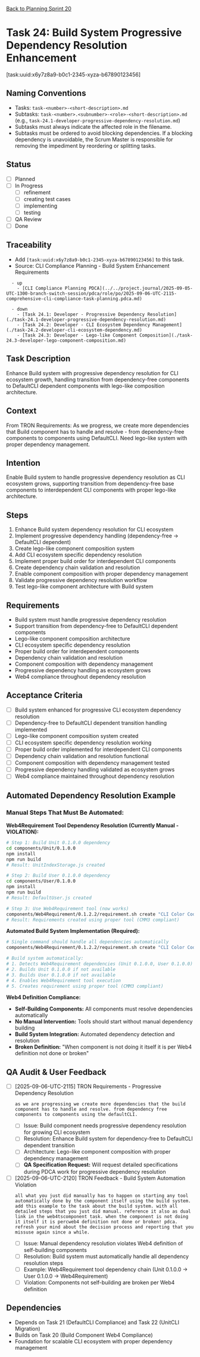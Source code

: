 [Back to Planning Sprint 20](./planning.md)

# Task 24: Build System Progressive Dependency Resolution Enhancement
[task:uuid:x6y7z8a9-b0c1-2345-xyza-b67890123456]

## Naming Conventions
- Tasks: `task-<number>-<short-description>.md`
- Subtasks: `task-<number>.<subnumber>-<role>-<short-description>.md` (e.g., `task-24.1-developer-progressive-dependency-resolution.md`)
- Subtasks must always indicate the affected role in the filename.
- Subtasks must be ordered to avoid blocking dependencies. If a blocking dependency is unavoidable, the Scrum Master is responsible for removing the impediment by reordering or splitting tasks.

## Status
- [ ] Planned
- [ ] In Progress
  - [ ] refinement
  - [ ] creating test cases
  - [ ] implementing
  - [ ] testing
- [ ] QA Review
- [ ] Done

## Traceability
- Add `[task:uuid:x6y7z8a9-b0c1-2345-xyza-b67890123456]` to this task.
- Source: CLI Compliance Planning - Build System Enhancement Requirements
```
  - up
    - [CLI Compliance Planning PDCA](../../project.journal/2025-09-05-UTC-1300-branch-switch-session/pdca/role/po/2025-09-06-UTC-2115-comprehensive-cli-compliance-task-planning.pdca.md)
```
```
  - down
    - [Task 24.1: Developer - Progressive Dependency Resolution](./task-24.1-developer-progressive-dependency-resolution.md)
    - [Task 24.2: Developer - CLI Ecosystem Dependency Management](./task-24.2-developer-cli-ecosystem-dependency.md)
    - [Task 24.3: Developer - Lego-like Component Composition](./task-24.3-developer-lego-component-composition.md)
```

## Task Description
Enhance Build system with progressive dependency resolution for CLI ecosystem growth, handling transition from dependency-free components to DefaultCLI dependent components with lego-like composition architecture.

## Context
From TRON Requirements: As we progress, we create more dependencies that Build component has to handle and resolve - from dependency-free components to components using DefaultCLI. Need lego-like system with proper dependency management.

## Intention
Enable Build system to handle progressive dependency resolution as CLI ecosystem grows, supporting transition from dependency-free base components to interdependent CLI components with proper lego-like architecture.

## Steps
1. Enhance Build system dependency resolution for CLI ecosystem
2. Implement progressive dependency handling (dependency-free → DefaultCLI dependent)
3. Create lego-like component composition system
4. Add CLI ecosystem specific dependency resolution
5. Implement proper build order for interdependent CLI components
6. Create dependency chain validation and resolution
7. Enable component composition with proper dependency management
8. Validate progressive dependency resolution workflow
9. Test lego-like component architecture with Build system

## Requirements
- Build system must handle progressive dependency resolution
- Support transition from dependency-free to DefaultCLI dependent components
- Lego-like component composition architecture
- CLI ecosystem specific dependency resolution
- Proper build order for interdependent components
- Dependency chain validation and resolution
- Component composition with dependency management
- Progressive dependency handling as ecosystem grows
- Web4 compliance throughout dependency resolution

## Acceptance Criteria
- [ ] Build system enhanced for progressive CLI ecosystem dependency resolution
- [ ] Dependency-free to DefaultCLI dependent transition handling implemented
- [ ] Lego-like component composition system created
- [ ] CLI ecosystem specific dependency resolution working
- [ ] Proper build order implemented for interdependent CLI components
- [ ] Dependency chain validation and resolution functional
- [ ] Component composition with dependency management tested
- [ ] Progressive dependency handling validated as ecosystem grows
- [ ] Web4 compliance maintained throughout dependency resolution

## Automated Dependency Resolution Example

### **Manual Steps That Must Be Automated:**

**Web4Requirement Tool Dependency Resolution (Currently Manual - VIOLATION):**
```bash
# Step 1: Build Unit 0.1.0.0 dependency
cd components/Unit/0.1.0.0
npm install
npm run build
# Result: UnitIndexStorage.js created

# Step 2: Build User 0.1.0.0 dependency  
cd components/User/0.1.0.0
npm install
npm run build
# Result: DefaultUser.js created

# Step 3: Use Web4Requirement tool (now works)
components/Web4Requirement/0.1.2.2/requirement.sh create "CLI Color Coding Standards" "..."
# Result: Requirements created using proper tool (CMM3 compliant)
```

**Automated Build System Implementation (Required):**
```bash
# Single command should handle all dependencies automatically
components/Web4Requirement/0.1.2.2/requirement.sh create "CLI Color Coding Standards" "..."

# Build system automatically:
# 1. Detects Web4Requirement dependencies (Unit 0.1.0.0, User 0.1.0.0)
# 2. Builds Unit 0.1.0.0 if not available
# 3. Builds User 0.1.0.0 if not available  
# 4. Enables Web4Requirement tool execution
# 5. Creates requirement using proper tool (CMM3 compliant)
```

**Web4 Definition Compliance:**
- **Self-Building Components:** All components must resolve dependencies automatically
- **No Manual Intervention:** Tools should start without manual dependency building
- **Build System Integration:** Automated dependency detection and resolution
- **Broken Definition:** "When component is not doing it itself it is per Web4 definition not done or broken"

## QA Audit & User Feedback
- [ ] [2025-09-06-UTC-2115] TRON Requirements - Progressive Dependency Resolution
  ```quote
  as we are progressing we create more dependencies that the build component has to handle and resolve. from dependency free components to components using the defaultCLI.
  ```
  - [ ] Issue: Build component needs progressive dependency resolution for growing CLI ecosystem
  - [ ] Resolution: Enhance Build system for dependency-free to DefaultCLI dependent transition
  - [ ] Architecture: Lego-like component composition with proper dependency management
  - [ ] **QA Specification Request:** Will request detailed specifications during PDCA work for progressive dependency resolution

- [ ] [2025-09-06-UTC-2120] TRON Feedback - Build System Automation Violation
  ```quote
  all what you just did manually has to happen on starting any tool automatically done by the component itself using the build system. add this example to the task about the build system. with all detailed steps that you just did manual. reference it also as dual link in the web4tscomponent task. when the component is not doing it itself it is percweb4 definition not done or broken! pdca. refresh your mind about the decision process and reporting that you missuse again since a while.
  ```
  - [ ] Issue: Manual dependency resolution violates Web4 definition of self-building components
  - [ ] Resolution: Build system must automatically handle all dependency resolution steps
  - [ ] Example: Web4Requirement tool dependency chain (Unit 0.1.0.0 → User 0.1.0.0 → Web4Requirement)
  - [ ] Violation: Components not self-building are broken per Web4 definition

## Dependencies
- Depends on Task 21 (DefaultCLI Compliance) and Task 22 (UnitCLI Migration)
- Builds on Task 20 (Build Component Web4 Compliance)
- Foundation for scalable CLI ecosystem with proper dependency management